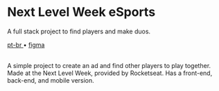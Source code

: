 <div valing="top">
  <h1>Next Level Week <span>eSports</span></h1>
  <p>A full stack project to find players and make duos.</p>
  <nav>
    <div id="repository-buttons"/>
    <a class="navigation-link disabled" href="https://github.com/L-Marcel/next-level-week-esports/blob/main/README.md" target="__blank__">
      pt-br
    </a>
    <span class="disabled">•</span>
    <a class="navigation-link" href="https://www.figma.com/file/MSzPshLYNNPSThXNmy6Cf7/NLW-eSports-(Community)" target="__blank__">
      figma
    </a>
  </nav>
</div>

<br/>

<p>A simple project to create an ad and find other players to play together. Made at the Next Level Week, provided by Rocketseat. Has a front-end, back-end, and mobile version.</p>